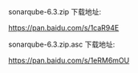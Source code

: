 sonarqube-6.3.zip 下载地址:

https://pan.baidu.com/s/1caR94E

sonarqube-6.3.zip.asc 下载地址:

https://pan.baidu.com/s/1eRM6mOU
